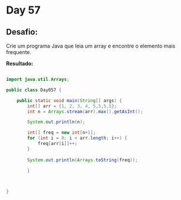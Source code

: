 # Day 57

## Desafio:

Crie um programa Java que leia um array e encontre o elemento mais frequente.

**Resultado:**

```java

import java.util.Arrays;

public class Day057 {

    public static void main(String[] args) {
        int[] arr = {1, 2, 3, 4, 5,5,5,5};
        int n = Arrays.stream(arr).max().getAsInt();

        System.out.println(n);

        int[] freq = new int[n+1];
        for (int i = 0; i < arr.length; i++) {
            freq[arr[i]]++;
        }
        
        System.out.println(Arrays.toString(freq));

        }

    

}
